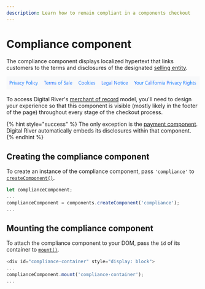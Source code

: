 ```yaml
---
description: Learn how to remain compliant in a components checkout
---
```


# Compliance component

The compliance component displays localized hypertext that links customers to the terms and disclosures of the designated [selling entity](../../../../integration-options/checkouts/creating-checkouts/selling-entities.md).&#x20;

![](<../../../../.gitbook/assets/compliance element.png>)

To access Digital River's [merchant of record](https://www.digitalriver.com/merchant-of-record/) model, you'll need to design your experience so that this component is visible (mostly likely in the footer of the page) throughout every stage of the checkout process.&#x20;

{% hint style="success" %}
The only exception is the [payment component](payment-component.md). Digital River automatically embeds its disclosures within that component.&#x20;
{% endhint %}

## Creating the compliance component

To create an instance of the compliance component, pass `'compliance'` to [`createComponent()`](./#createcomponent-componenttype).

```javascript
let complianceComponent;
...
complianceComponent = components.createComponent('compliance');
...
```

## Mounting the compliance component

To attach the compliance component to your DOM, pass the `id` of its container to [`mount()`](./#mount-elementid).&#x20;

```javascript
<div id="compliance-container" style="display: block">
...
complianceComponent.mount('compliance-container');
...
```
